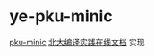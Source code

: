 # ye-pku-minic
[pku-minic](https://github.com/pku-minic) [北大编译实践在线文档](https://pku-minic.github.io/online-doc/#/) 实现

